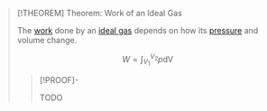 >[!THEOREM] Theorem: Work of an Ideal Gas
>
>The [work](../../Mechanics/Classical%20Mechanics/Newtonian%20Formalism/Energy/Work.md) done by an [ideal gas](Kinetic-Molecular%20Model%20of%20an%20Ideal%20Gas.md) depends on how its [pressure](../../Mechanics/Classical%20Mechanics/Fluid%20Mechanics/Pressure%20in%20a%20fluid.md) and volume change.
>
>$$
>W = \int_{V_1}^{V_2} p \mathop{\mathrm{d}V}
>$$
>
>>[!PROOF]-
>>
>>TODO
>>
>